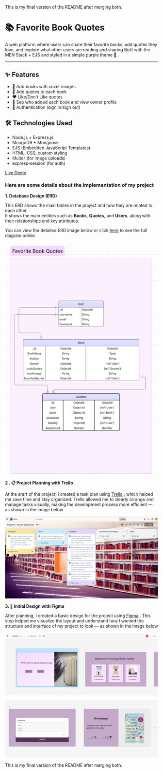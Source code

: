 This is my final version of the README after merging both.



# 📚 Favorite Book Quotes

A web platform where users can share their favorite books, add quotes they love, and explore what other users are reading and sharing  Built with the MEN Stack + EJS and styled in a simple purple theme 💜.

---

## ✨ Features

- 📝 Add books with cover images
- 💬 Add quotes to each book
- ❤️ Like/Don't Like quotes
- 👥 See who added each book and view owner profile
- 🔐 Authentication (sign in/sign out)



## 🛠️ Technologies Used

- Node.js + Express.js
- MongoDB + Mongoose
- EJS (Embedded JavaScript Templates)
- HTML, CSS, custom styling
- Multer (for image uploads)
- express-session (for auth)



[Live Demo](https://github.com/fatemaalalaiwi/Favorites-book-quotes.git)


### Here are some details about the implementation of my project


**1. Database Design (ERD)**

This ERD shows the main tables in the project and how they are related to each other  
It shows the main entities such as **Books**, **Quotes**, and **Users**, along with their relationships and key attributes.

You can view the detailed ERD image below or click [here](https://lucid.app/lucidchart/d7384785-3b0a-4475-a6c2-22dd6ae056c0/edit?page=0_0&invitationId=inv_7c572d3d-2d40-478f-8e6e-b9dcc741fc01#) to see the full diagram online.

![ERD Diagram](public/img/ERD.png)


**2 . 📋 Project Planning with Trello**

At the srart of the project, i created a task plan using [Trello](https://trello.com/b/fjbBzWnu/project-02) , which helped me save time and stay organized.
Trello allowed me to clearly arrange and manage tasks visually, making the development process more efficient — as shown in the image below

 ![Trello](public/img/Trello.png)

**3. 🎨 Initial Design with Figma**

After planning, I created a basic design for the project using [Figma](https://www.figma.com/deck/gTX2Pksl2IoOuTrAZm6G1B/Untitled?node-id=1-30&t=UQyWEEWZXdkjPOkz-1&scaling=min-zoom&content-scaling=fixed&page-id=0%3A1) .
This step helped me visualize the layout and understand how I wanted the structure and interface of my project to look — as shown in the image below


 ![Page 1-2](public/img/figma1.png)

 ![Page 3-4](public/img/figma2.png)




This is my final version of the README after merging both.

